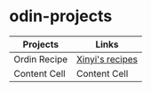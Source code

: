 # odin-projects

| Projects  | Links |
| ------------- | ------------- |
| Ordin Recipe  | [Xinyi's recipes](https://xinyi-long.github.io/odin-projects/odin-recipes/)|
| Content Cell  | Content Cell  |
